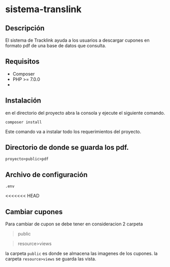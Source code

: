 # sistema-translink
## Descripción
El sistema de Tracklink ayuda a los usuarios a descargar cupones en formato pdf de una base de datos que consulta.

## Requisitos
* Composer
* PHP   >=  7.0.0
*

## Instalación
en el directorio del proyecto abra la consola y ejecute el siguiente comando.
````
composer install
````
Este comando va a instalar todo los requerimientos del proyecto.

## Directorio de donde se guarda los pdf.
````
proyecto>public>pdf
`````
## Archivo de configuración
````
.env
````
<<<<<<< HEAD
## Cambiar cupones
Para cambiar de cupon se debe tener en consideracion 2 carpeta
>public

>resource>views

la carpeta `public` es donde se almacena las imagenes de los cupones.
la carpeta `resource>views` se guarda las vista.
